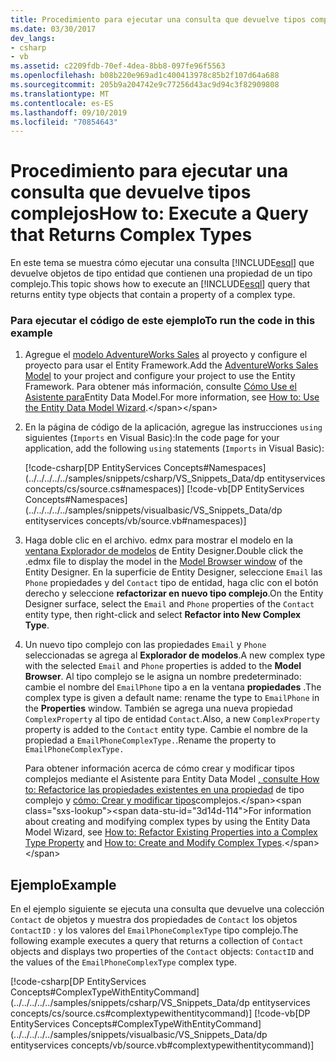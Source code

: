 ```yaml
---
title: Procedimiento para ejecutar una consulta que devuelve tipos complejos
ms.date: 03/30/2017
dev_langs:
- csharp
- vb
ms.assetid: c2209fdb-70ef-4dea-8bb8-097fe96f5563
ms.openlocfilehash: b08b220e969ad1c400413978c85b2f107d64a688
ms.sourcegitcommit: 205b9a204742e9c77256d43ac9d94c3f82909808
ms.translationtype: MT
ms.contentlocale: es-ES
ms.lasthandoff: 09/10/2019
ms.locfileid: "70854643"
---
```

# <a name="how-to-execute-a-query-that-returns-complex-types"></a><span data-ttu-id="3d14d-102">Procedimiento para ejecutar una consulta que devuelve tipos complejos</span><span class="sxs-lookup"><span data-stu-id="3d14d-102">How to: Execute a Query that Returns Complex Types</span></span>
<span data-ttu-id="3d14d-103">En este tema se muestra cómo ejecutar una consulta [!INCLUDE[esql](../../../../../includes/esql-md.md)] que devuelve objetos de tipo entidad que contienen una propiedad de un tipo complejo.</span><span class="sxs-lookup"><span data-stu-id="3d14d-103">This topic shows how to execute an [!INCLUDE[esql](../../../../../includes/esql-md.md)] query that returns entity type objects that contain a property of a complex type.</span></span>  
  
### <a name="to-run-the-code-in-this-example"></a><span data-ttu-id="3d14d-104">Para ejecutar el código de este ejemplo</span><span class="sxs-lookup"><span data-stu-id="3d14d-104">To run the code in this example</span></span>  
  
1. <span data-ttu-id="3d14d-105">Agregue el [modelo AdventureWorks Sales](https://github.com/Microsoft/sql-server-samples/releases/tag/adventureworks) al proyecto y configure el proyecto para usar el Entity Framework.</span><span class="sxs-lookup"><span data-stu-id="3d14d-105">Add the [AdventureWorks Sales Model](https://github.com/Microsoft/sql-server-samples/releases/tag/adventureworks) to your project and configure your project to use the Entity Framework.</span></span> <span data-ttu-id="3d14d-106">Para obtener más información, consulte [Cómo Use el Asistente para](https://docs.microsoft.com/previous-versions/dotnet/netframework-4.0/bb738677(v=vs.100))Entity Data Model.</span><span class="sxs-lookup"><span data-stu-id="3d14d-106">For more information, see [How to: Use the Entity Data Model Wizard](https://docs.microsoft.com/previous-versions/dotnet/netframework-4.0/bb738677(v=vs.100)).</span></span>  
  
2. <span data-ttu-id="3d14d-107">En la página de código de la aplicación, agregue las instrucciones `using` siguientes (`Imports` en Visual Basic):</span><span class="sxs-lookup"><span data-stu-id="3d14d-107">In the code page for your application, add the following `using` statements (`Imports` in Visual Basic):</span></span>  
  
     [!code-csharp[DP EntityServices Concepts#Namespaces](../../../../../samples/snippets/csharp/VS_Snippets_Data/dp entityservices concepts/cs/source.cs#namespaces)]
     [!code-vb[DP EntityServices Concepts#Namespaces](../../../../../samples/snippets/visualbasic/VS_Snippets_Data/dp entityservices concepts/vb/source.vb#namespaces)]  
  
3. <span data-ttu-id="3d14d-108">Haga doble clic en el archivo. edmx para mostrar el modelo en la [ventana Explorador de modelos](https://docs.microsoft.com/previous-versions/dotnet/netframework-4.0/bb738483(v=vs.100)) de Entity Designer.</span><span class="sxs-lookup"><span data-stu-id="3d14d-108">Double click the .edmx file to display the model in the [Model Browser window](https://docs.microsoft.com/previous-versions/dotnet/netframework-4.0/bb738483(v=vs.100)) of the Entity Designer.</span></span> <span data-ttu-id="3d14d-109">En la superficie de Entity Designer, seleccione `Email` las `Phone` propiedades y del `Contact` tipo de entidad, haga clic con el botón derecho y seleccione **refactorizar en nuevo tipo complejo**.</span><span class="sxs-lookup"><span data-stu-id="3d14d-109">On the Entity Designer surface, select the `Email` and `Phone` properties of the `Contact` entity type, then right-click and select **Refactor into New Complex Type**.</span></span>  
  
4. <span data-ttu-id="3d14d-110">Un nuevo tipo complejo con las propiedades `Email` y `Phone` seleccionadas se agrega al **Explorador de modelos**.</span><span class="sxs-lookup"><span data-stu-id="3d14d-110">A new complex type with the selected `Email` and `Phone` properties is added to the **Model Browser**.</span></span> <span data-ttu-id="3d14d-111">Al tipo complejo se le asigna un nombre predeterminado: cambie el nombre del `EmailPhone` tipo a en la ventana **propiedades** .</span><span class="sxs-lookup"><span data-stu-id="3d14d-111">The complex type is given a default name: rename the type to `EmailPhone` in the **Properties** window.</span></span> <span data-ttu-id="3d14d-112">También se agrega una nueva propiedad `ComplexProperty` al tipo de entidad `Contact`.</span><span class="sxs-lookup"><span data-stu-id="3d14d-112">Also, a new `ComplexProperty` property is added to the `Contact` entity type.</span></span> <span data-ttu-id="3d14d-113">Cambie el nombre de la propiedad a `EmailPhoneComplexType.`.</span><span class="sxs-lookup"><span data-stu-id="3d14d-113">Rename the property to `EmailPhoneComplexType.`</span></span>  
  
     <span data-ttu-id="3d14d-114">Para obtener información acerca de cómo crear y modificar tipos complejos mediante el Asistente para Entity Data Model [, consulte How to: Refactorice las propiedades existentes en una propiedad](https://docs.microsoft.com/previous-versions/dotnet/netframework-4.0/dd456814(v=vs.100)) de tipo complejo y [cómo: Crear y modificar tipos](https://docs.microsoft.com/previous-versions/dotnet/netframework-4.0/dd456820(v=vs.100))complejos.</span><span class="sxs-lookup"><span data-stu-id="3d14d-114">For information about creating and modifying complex types by using the Entity Data Model Wizard, see [How to: Refactor Existing Properties into a Complex Type Property](https://docs.microsoft.com/previous-versions/dotnet/netframework-4.0/dd456814(v=vs.100)) and [How to: Create and Modify Complex Types](https://docs.microsoft.com/previous-versions/dotnet/netframework-4.0/dd456820(v=vs.100)).</span></span>  
  
## <a name="example"></a><span data-ttu-id="3d14d-115">Ejemplo</span><span class="sxs-lookup"><span data-stu-id="3d14d-115">Example</span></span>  
 <span data-ttu-id="3d14d-116">En el ejemplo siguiente se ejecuta una consulta que devuelve una colección `Contact` de objetos y muestra dos propiedades de `Contact` los objetos `ContactID` : y los valores del `EmailPhoneComplexType` tipo complejo.</span><span class="sxs-lookup"><span data-stu-id="3d14d-116">The following example executes a query that returns a collection of `Contact` objects and displays two properties of the `Contact` objects: `ContactID` and the values of the `EmailPhoneComplexType` complex type.</span></span>  
  
 [!code-csharp[DP EntityServices Concepts#ComplexTypeWithEntityCommand](../../../../../samples/snippets/csharp/VS_Snippets_Data/dp entityservices concepts/cs/source.cs#complextypewithentitycommand)]
 [!code-vb[DP EntityServices Concepts#ComplexTypeWithEntityCommand](../../../../../samples/snippets/visualbasic/VS_Snippets_Data/dp entityservices concepts/vb/source.vb#complextypewithentitycommand)]
